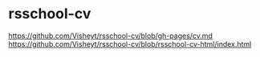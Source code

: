 # rsschool-cv
https://github.com/Visheyt/rsschool-cv/blob/gh-pages/cv.md
https://github.com/Visheyt/rsschool-cv/blob/rsschool-cv-html/index.html